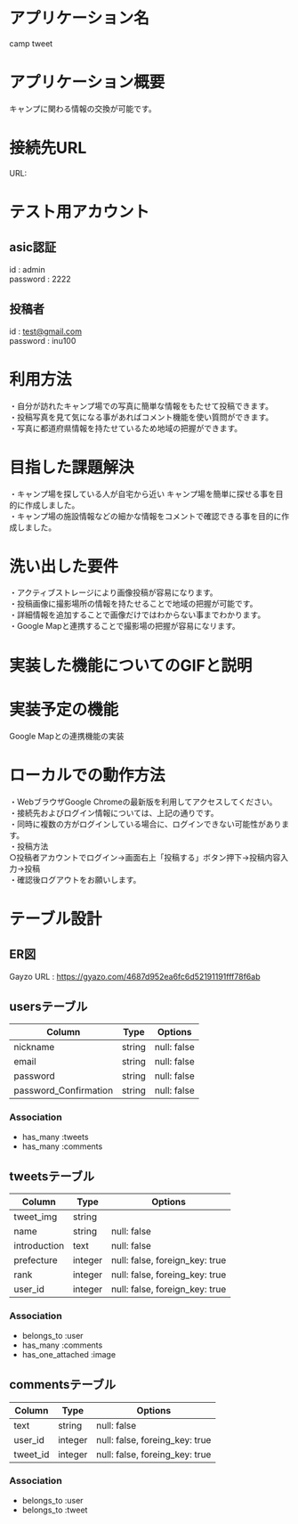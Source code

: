 # アプリケーション名
camp tweet

# アプリケーション概要
キャンプに関わる情報の交換が可能です。

# 接続先URL
URL:

# テスト用アカウント
## asic認証
id : admin  
password : 2222
## 投稿者
id : test@gmail.com  
password : inu100

# 利用方法
・自分が訪れたキャンプ場での写真に簡単な情報をもたせて投稿できます。  
・投稿写真を見て気になる事があればコメント機能を使い質問ができます。  
・写真に都道府県情報を持たせているため地域の把握ができます。

# 目指した課題解決
・キャンプ場を探している人が自宅から近い キャンプ場を簡単に探せる事を目的に作成しました。  
・キャンプ場の施設情報などの細かな情報をコメントで確認できる事を目的に作成しました。

# 洗い出した要件
・アクティブストレージにより画像投稿が容易になります。  
・投稿画像に撮影場所の情報を持たせることで地域の把握が可能です。  
・詳細情報を追加することで画像だけではわからない事までわかります。  
・Google Mapと連携することで撮影場の把握が容易になリます。

# 実装した機能についてのGIFと説明

# 実装予定の機能
Google Mapとの連携機能の実装

# ローカルでの動作方法
・WebブラウザGoogle Chromeの最新版を利用してアクセスしてください。  
・接続先およびログイン情報については、上記の通りです。  
・同時に複数の方がログインしている場合に、ログインできない可能性があります。  
・投稿方法  
○投稿者アカウントでログイン→画面右上「投稿する」ボタン押下→投稿内容入力→投稿  
・確認後ログアウトをお願いします。

# テーブル設計
## ER図
Gayzo URL : https://gyazo.com/4687d952ea6fc6d52191191fff78f6ab
## usersテーブル
| Column                | Type    | Options     |
| --------------------- | ------- | ----------- |
| nickname              | string  | null: false |
| email                 | string  | null: false |
| password              | string  | null: false |
| password_Confirmation | string  | null: false |

### Association
- has_many :tweets
- has_many :comments


## tweetsテーブル
| Column                | Type       | Options                        |
| --------------------- | ---------- | ------------------------------ |
| tweet_img             | string     |                                |
| name                  | string     | null: false                    |
| introduction          | text       | null: false                    |
| prefecture            | integer    | null: false, foreign_key: true |
| rank                  | integer    | null: false, foreing_key: true |
| user_id               | integer    | null: false, foreign_key: true |

### Association
- belongs_to :user
- has_many :comments
- has_one_attached :image

## commentsテーブル
| Column                | Type    | Options                        |
| --------------------- | ------- | ------------------------------ |
| text                  | string  | null: false                    |
| user_id               | integer | null: false, foreing_key: true |
| tweet_id              | integer | null: false, foreing_key: true |

### Association
- belongs_to :user
- belongs_to :tweet